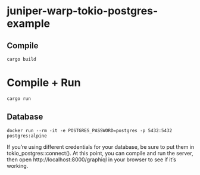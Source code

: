 # juniper-warp-tokio-postgres-example

## Compile
```
cargo build
```

# Compile + Run
```
cargo run
```

## Database
```
docker run --rm -it -e POSTGRES_PASSWORD=postgres -p 5432:5432 postgres:alpine
```

If you’re using different credentials for your database, be sure to put them in tokio_postgres::connect(). At this point, you can compile and run the server, then open http://localhost:8000/graphiql in your browser to see if it’s working.
